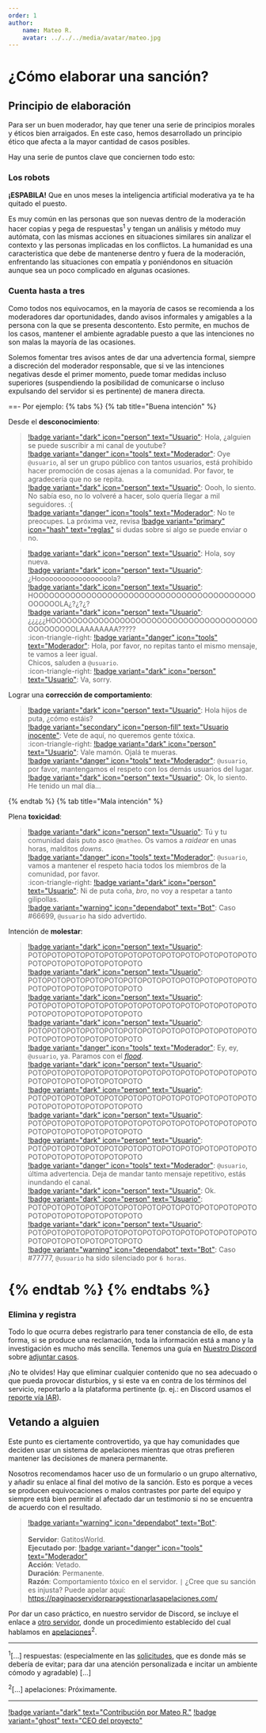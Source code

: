 ```yaml
---
order: 1
author: 
    name: Mateo R.
    avatar: ../../../media/avatar/mateo.jpg
---
```


# ¿Cómo elaborar una sanción?

## Principio de elaboración
Para ser un buen moderador, hay que tener una serie de principios morales y éticos bien arraigados.
En este caso, hemos desarrollado un principio ético que afecta a la mayor cantidad de casos posibles.

Hay una serie de puntos clave que conciernen todo esto:

### Los robots
**¡ESPABILA!** Que en unos meses la inteligencia artificial moderativa ya te ha quitado el puesto.<br>

Es muy común en las personas que son nuevas dentro de la moderación hacer copias y pega de respuestas<sup>1</sup> y tengan un análisis y método muy autómata, con las mismas acciones en situaciones similares sin analizar el contexto y las personas implicadas en los conflictos.
La humanidad es una caracteristica que debe de mantenerse dentro y fuera de la moderación, enfrentando las situaciones con empatía y poniéndonos en situación aunque sea un poco complicado en algunas ocasiones.

### Cuenta hasta a tres
Como todos nos equivocamos, en la mayoría de casos se recomienda a los moderadores dar oportunidades, dando avisos informales y amigables a la persona con la que se presenta descontento. Esto permite, en muchos de los casos, mantener el ambiente agradable puesto a que las intenciones no son malas la mayoría de las ocasiones.

Solemos fomentar tres avisos antes de dar una advertencia formal, siempre a discreción del moderador responsable, que si ve las intenciones negativas desde el primer momento, puede tomar medidas incluso superiores (suspendiendo la posibilidad de comunicarse o incluso expulsando del servidor si es pertinente) de manera directa.

==- Por ejemplo: 
{% tabs %}
{% tab title="Buena intención" %}

Desde el **desconocimiento**:
> [!badge variant="dark" icon="person" text="Usuario"](#): Hola, ¿alguien se puede suscribir a mi canal de youtube?<br>[!badge variant="danger" icon="tools" text="Moderador"](#): Oye `@usuario`, al ser un grupo público con tantos usuarios, está prohibido hacer promoción de cosas ajenas a la comunidad. Por favor, te agradecería que no se repita.<br>[!badge variant="dark" icon="person" text="Usuario"](#): Oooh, lo siento. No sabía eso, no lo volveré a hacer, solo quería llegar a mil seguidores. :\(<br>[!badge variant="danger" icon="tools" text="Moderador"](#): No te preocupes. La próxima vez, revisa [!badge variant="primary" icon="hash" text="reglas"](../../../nuestro-discord/reglas-del-servidor.md) si dudas sobre si algo se puede enviar o no.

> [!badge variant="dark" icon="person" text="Usuario"](#): Hola, soy nueva.<br>[!badge variant="dark" icon="person" text="Usuario"](#): ¿Hoooooooooooooooooola?<br>[!badge variant="dark" icon="person" text="Usuario"](#): HOOOOOOOOOOOOOOOOOOOOOOOOOOOOOOOOOOOOOOOOOOOOOOOOLA¿?¿?¿?<br>[!badge variant="dark" icon="person" text="Usuario"](#): ¿¿¿¿¿HOOOOOOOOOOOOOOOOOOOOOOOOOOOOOOOOOOOOOOOOOOOOOOOOLAAAAAAAA?????<br>:icon-triangle-right: [!badge variant="danger" icon="tools" text="Moderador"](#): Hola, por favor, no repitas tanto el mismo mensaje, te vamos a leer igual.<br>Chicos, saluden a `@usuario`.<br>:icon-triangle-right: [!badge variant="dark" icon="person" text="Usuario"](#): Va, sorry.

Lograr una **corrección de comportamiento**:
> [!badge variant="dark" icon="person" text="Usuario"](#): Hola hijos de puta, ¿cómo estáis?<br>[!badge variant="secondary" icon="person-fill" text="Usuario inocente"](#): Vete de aquí, no queremos gente tóxica.<br> :icon-triangle-right: [!badge variant="dark" icon="person" text="Usuario"](#): Vale mamón. Ojalá te mueras. <br>[!badge variant="danger" icon="tools" text="Moderador"](#): `@usuario`, por favor, mantengamos el respeto con los demás usuarios del lugar.<br>[!badge variant="dark" icon="person" text="Usuario"](#): Ok, lo siento. He tenido un mal día...

{% endtab %}
{% tab title="Mala intención" %}

Plena **toxicidad**:
> [!badge variant="dark" icon="person" text="Usuario"](#): Tú y tu comunidad dais puto asco `@matheo`. Os vamos a _raidear_ en unas horas, malditos _downs_.<br>[!badge variant="danger" icon="tools" text="Moderador"](#): `@usuario`, vamos a mantener el respeto hacia todos los miembros de la comunidad, por favor.<br>:icon-triangle-right: [!badge variant="dark" icon="person" text="Usuario"](#): Ni de puta coña, _bro_, no voy a respetar a tanto gilipollas.<br>[!badge variant="warning" icon="dependabot" text="Bot"](#): Caso #66699, `@usuario` ha sido advertido.

Intención de **molestar**:
> [!badge variant="dark" icon="person" text="Usuario"](#): POTOPOTOPOTOPOTOPOTOPOTOPOTOPOTOPOTOPOTOPOTOPOTOPOTOPOTOPOTOPOTOPOTOPOTO<br>[!badge variant="dark" icon="person" text="Usuario"](#): POTOPOTOPOTOPOTOPOTOPOTOPOTOPOTOPOTOPOTOPOTOPOTOPOTOPOTOPOTOPOTOPOTOPOTO<br>[!badge variant="dark" icon="person" text="Usuario"](#): POTOPOTOPOTOPOTOPOTOPOTOPOTOPOTOPOTOPOTOPOTOPOTOPOTOPOTOPOTOPOTOPOTOPOTO<br>[!badge variant="dark" icon="person" text="Usuario"](#): POTOPOTOPOTOPOTOPOTOPOTOPOTOPOTOPOTOPOTOPOTOPOTOPOTOPOTOPOTOPOTOPOTOPOTO<br>[!badge variant="danger" icon="tools" text="Moderador"](#): Ey, ey, `@usuario`, ya. Paramos con el [_flood_](../../canales-de-texto/conducta-abusiva.md##cascada-de-mensajes-o-flood).<br>[!badge variant="dark" icon="person" text="Usuario"](#): POTOPOTOPOTOPOTOPOTOPOTOPOTOPOTOPOTOPOTOPOTOPOTOPOTOPOTOPOTOPOTOPOTOPOTO<br>[!badge variant="dark" icon="person" text="Usuario"](#): POTOPOTOPOTOPOTOPOTOPOTOPOTOPOTOPOTOPOTOPOTOPOTOPOTOPOTOPOTOPOTOPOTOPOTO<br>[!badge variant="dark" icon="person" text="Usuario"](#): POTOPOTOPOTOPOTOPOTOPOTOPOTOPOTOPOTOPOTOPOTOPOTOPOTOPOTOPOTOPOTOPOTOPOTO<br>[!badge variant="dark" icon="person" text="Usuario"](#): POTOPOTOPOTOPOTOPOTOPOTOPOTOPOTOPOTOPOTOPOTOPOTOPOTOPOTOPOTOPOTOPOTOPOTO<br>[!badge variant="danger" icon="tools" text="Moderador"](#): `@usuario`, última advertencia. Deja de mandar tanto mensaje repetitivo, estás inundando el canal.<br>[!badge variant="dark" icon="person" text="Usuario"](#): Ok.<br>[!badge variant="dark" icon="person" text="Usuario"](#): POTOPOTOPOTOPOTOPOTOPOTOPOTOPOTOPOTOPOTOPOTOPOTOPOTOPOTOPOTOPOTOPOTOPOTO<br>[!badge variant="dark" icon="person" text="Usuario"](#): POTOPOTOPOTOPOTOPOTOPOTOPOTOPOTOPOTOPOTOPOTOPOTOPOTOPOTOPOTOPOTOPOTOPOTO<br>[!badge variant="warning" icon="dependabot" text="Bot"](#): Caso #77777, `@usuario` ha sido silenciado por `6 horas`.

{% endtab %}
{% endtabs %}
===

### Elimina y registra
Todo lo que ocurra debes registrarlo para tener constancia de ello, de esta forma, si se produce una reclamación, toda la información está a mano y la investigación es mucho más sencilla.
Tenemos una guía en [Nuestro Discord](https://discord.gg/gatitos) sobre [adjuntar casos](../../../nuestro-discord/utilidades/adjuntar-casos.md).

¡No te olvides! Hay que eliminar cualquier contenido que no sea adecuado o que pueda provocar disturbios, y si este va en contra de los términos del servicio, reportarlo a la plataforma pertinente (p. ej.: en Discord usamos el [reporte vía IAR](./discord_uso-del-iar.md)).

## Vetando a alguien
Este punto es ciertamente controvertido, ya que hay comunidades que deciden usar un sistema de apelaciones mientras que otras prefieren mantener las decisiones de manera permanente.

Nosotros recomendamos hacer uso de un formulario o un grupo alternativo, y añadir su enlace al final del motivo de la sanción. Esto es porque a veces se producen equivocaciones o malos contrastes por parte del equipo y siempre está bien permitir al afectado dar un testimonio si no se encuentra de acuerdo con el resultado.
> [!badge variant="warning" icon="dependabot" text="Bot"](#):<br><br> **Servidor**: GatitosWorld.<br>**Ejecutado por**: [!badge variant="danger" icon="tools" text="Moderador"](#)<br>**Acción**: Vetado.<br>**Duración**: Permanente.<br>**Razón**: Comportamiento tóxico en el servidor. `|` ¿Cree que su sanción es injusta? Puede apelar aquí: https://paginaoservidorparagestionarlasapelaciones.com/

Por dar un caso práctico, en nuestro servidor de Discord, se incluye el enlace a [otro servidor](https://discord.gg/8X3GKQsxJh), donde un procedimiento establecido del cual hablamos en [apelaciones](../Mixtos/apelaciones.md)<sup>2</sup>.

---
<sup>1</sup>[...] respuestas: (especialmente en las [solicitudes](../Mixtos/solicitudes.md), que es donde más se debería de evitar; para dar una atención personalizada e incitar un ambiente cómodo y agradable) [...]

<sup>2</sup>[...] apelaciones: Próximamente.

---
[!badge variant="dark" text="Contribución por Mateo R."](https://mateo.ltd/) [!badge variant="ghost" text="CEO del proyecto"](https://mateo.ltd/)